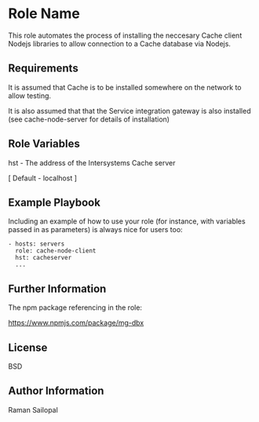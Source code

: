 Role Name
=========

This role automates the process of installing the neccesary Cache client Nodejs libraries to allow connection to a Cache database via Nodejs.

Requirements
------------

It is assumed that Cache is to be installed somewhere on the network to allow testing.

It is also assumed that that the Service integration gateway is also installed (see cache-node-server for details of installation)

Role Variables
--------------

hst - The address of the Intersystems Cache server

[ Default - localhost ]


Example Playbook
----------------

Including an example of how to use your role (for instance, with variables passed in as parameters) is always nice for users too:

    - hosts: servers
      role: cache-node-client
      hst: cacheserver 
      ...

Further Information
-------------------

The npm package referencing in the role:

https://www.npmjs.com/package/mg-dbx

License
-------

BSD

Author Information
------------------

Raman Sailopal
